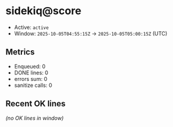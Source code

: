 # sidekiq@score

- Active: `active`
- Window: `2025-10-05T04:55:15Z` → `2025-10-05T05:00:15Z` (UTC)

## Metrics
- Enqueued: 0
- DONE lines: 0
- errors sum: 0
- sanitize calls: 0

## Recent OK lines
_(no OK lines in window)_
